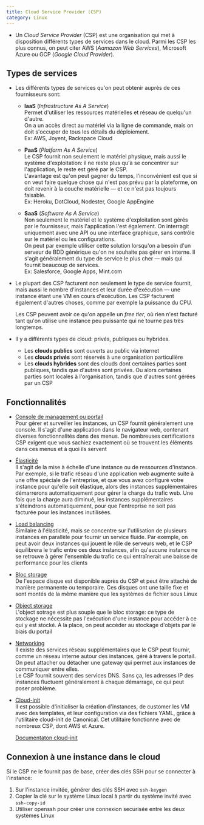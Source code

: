 ```yaml
---
title: Cloud Service Provider (CSP)
category: Linux
---
```


* Un *Cloud Service Provider* (CSP) est une organisation qui met à disposition différents types de services dans le cloud. Parmi les CSP les plus connus, on peut citer AWS (*Aamazon Web Services*), Microsoft Azure ou GCP (*Google Cloud Provider*).

## Types de services

* Les différents types de services qu'on peut obtenir auprès de ces fournisseurs sont:

  - **IaaS** (*Infrastructure As A Service*)  
    Permet d'utiliser les ressources matérielles et réseau de quelqu'un d'autre.  
    On a un accès direct au matériel via la ligne de commande, mais on doit s'occuper de tous les détails du déploiement.  
    Ex: AWS, Joyent, Rackspace Cloud

  - **PaaS** (*Platform As A Service*)  
    Le CSP fournit non seulement le matériel physique, mais aussi le système d'exploitation: il ne reste plus qu'à se concentrer sur l'application, le reste est géré par le CSP.  
    L'avantage est qu'on peut gagner du temps, l'inconvénient est que si on veut faire quelque chose qui n'est pas prévu par la plateforme, on doit revenir à la couche matérielle — et ce n'est pas toujours faisable.  
    Ex: Heroku, DotCloud, Nodester, Google AppEngine

  - **SaaS** (*Software As A Service*)  
    Non seulement le matériel et le système d'exploitation sont gérés par le fournisseur, mais l'application l'est également. On interragit uniquement avec une API ou une interface graphique, sans contrôle sur le matériel ou les configurations.  
    On peut par exemple utiliser cette solution lorsqu'on a besoin d'un serveur de BDD générique qu'on ne souhaite pas gérer en interne. Il s'agit généralement du type de service le plus cher — mais qui fournit beaucoup de services.  
    Ex: Salesforce, Google Apps, Mint.com

* Le plupart des CSP facturent non seulement le type de service fournit, mais aussi le nombre d'instances et leur durée d'exécution — une instance étant une VM en cours d'exécution. Les CSP facturent également d'autres choses, comme par exemple la puissance du CPU.

    Les CSP peuvent avoir ce qu'on appelle un *free tier*, où rien n'est facturé tant qu'on utilise une instance peu puissante qui ne tourne pas très longtemps.

* Il y a différents types de cloud: privés, publiques ou hybrides.

  - Les **clouds publics** sont ouverts au public via internet
  - Les **clouds privés** sont réservés à une organisation particulière
  - Les **clouds hybrides** sont des clouds dont certaines parties sont publiques, tandis que d'autres sont privées. Ou alors certaines parties sont locales à l'organisation, tandis que d'autres sont gérées par un CSP

## Fonctionnalités

* <ins>Console de management ou portail</ins>  
  Pour gérer et surveiller les instances, un CSP fournit généralement une console. Il s'agit d'une application dans le navigateur web, contenant diverses fonctionnalités dans des menus. De nombreuses certifications CSP exigent que vous sachiez exactement où se trouvent les éléments dans ces menus et à quoi ils servent

* <ins>Élasticité</ins>  
  Il s'agit de la mise à échelle d'une instance ou de ressources d'instance. Par exemple, si le trafic réseau d'une application web augmente suite à une offre spéciale de l'entreprise, et que vous avez configuré votre instance pour qu'elle soit élastique, alors des instances supplémentaires démarrerons automatiquement pour gérer la charge du trafic web. Une fois que la charge aura diminué, les instances supplémentaires s'éteindrons automatiquement, pour que l'entreprise ne soit pas facturée pour les instances inutilisées.

* <ins>Load balancing</ins>  
  Similaire à l'élasticité, mais se concentre sur l'utilisation de plusieurs instances en parallèle pour fournir un service fluide. Par exemple, on peut avoir deux instances qui jouent le rôle de serveurs web, et le CSP équilibrera le trafic entre ces deux instances, afin qu'aucune instance ne se retrouve à gérer l'ensemble du trafic ce qui entraînerait une baisse de performance pour les clients

* <ins>Bloc storage</ins>  
  De l'espace disque est disponible auprès du CSP et peut être attaché de manière permanente ou temporaire. Ces disques ont une taille fixe et sont montés de la même manière que les systèmes de fichier sous Linux

* <ins>Object storage</ins>  
  L'object sotrage est plus souple que le bloc storage: ce type de stockage ne nécessite pas l'exécution d'une instance pour accéder à ce qui y est stocké. À la place, on peut accéder au stockage d'objets par le biais du portail

* <ins>Networking</ins>  
  Il existe des services réseau supplémentaires que le CSP peut fournir, comme un réseau interne autour des instances, géré à travers le portail. On peut attacher ou détacher une gateway qui permet aux instances de communiquer entre elles.  
  Le CSP fournit souvent des services DNS. Sans ça, les adresses IP des instances fluctuent généralement à chaque démarrage, ce qui peut poser problème.

* <ins>Cloud-init</ins>  
  Il est possible d'initialiser la création d'instances, de customer les VM avec des templates, et leur configuration via des fichiers YAML, grâce à l'utilitaire cloud-init de Canonical. Cet utilitaire fonctionne avec de nombreux CSP, dont AWS et Azure.

  [Documentaton cloud-init](https://cloudinit.readthedocs.io/en/latest/)

## Connexion à une instance dans le cloud

Si le CSP ne le fournit pas de base, créer des clés SSH pour se connecter à l'instance:

1. Sur l'instance invitée, générer des clés SSH avec `ssh-keygen`
2. Copier la clé sur le système Linux local à partir du système invité avec `ssh-copy-id`
3. Utiliser openssh pour créer une connexion securisée entre les deux systèmes Linux
